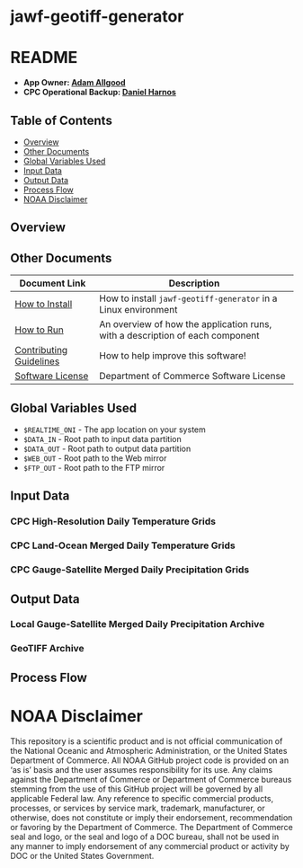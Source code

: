 # jawf-geotiff-generator

README
===============

- **App Owner: [Adam Allgood](mailto:adam.allgood@noaa.gov)**
- **CPC Operational Backup: [Daniel Harnos](mailto:daniel.harnos@noaa.gov)**

Table of Contents
-----------------

- [Overview](#overview)
- [Other Documents](#other-documents)
- [Global Variables Used](#global-variables-used)
- [Input Data](#input-data)
- [Output Data](#output-data)
- [Process Flow](#process-flow)
- [NOAA Disclaimer](#noaa-disclaimer)

Overview
---------------

Other Documents
---------------

| Document Link   | Description     |
| --------------- | --------------- |
| [How to Install](docs/HOW-TO-INSTALL.md)        | How to install `jawf-geotiff-generator` in a Linux environment |
| [How to Run](docs/HOW-TO-RUN.md)                | An overview of how the application runs, with a description of each component |
| [Contributing Guidelines](docs/CONTRIBUTING.md) | How to help improve this software! |
| [Software License](LICENSE)                     | Department of Commerce Software License |

Global Variables Used
---------------

- `$REALTIME_ONI` - The app location on your system
- `$DATA_IN` - Root path to input data partition
- `$DATA_OUT` - Root path to output data partition
- `$WEB_OUT` - Root path to the Web mirror
- `$FTP_OUT` - Root path to the FTP mirror

Input Data
---------------

### CPC High-Resolution Daily Temperature Grids

### CPC Land-Ocean Merged Daily Temperature Grids

### CPC Gauge-Satellite Merged Daily Precipitation Grids

Output Data
---------------

### Local Gauge-Satellite Merged Daily Precipitation Archive

### GeoTIFF Archive

Process Flow
---------------

NOAA Disclaimer
===============

This repository is a scientific product and is not official communication of the National Oceanic and Atmospheric Administration, or the United States Department of Commerce. All NOAA GitHub project code is provided on an ‘as is’ basis and the user assumes responsibility for its use. Any claims against the Department of Commerce or Department of Commerce bureaus stemming from the use of this GitHub project will be governed by all applicable Federal law. Any reference to specific commercial products, processes, or services by service mark, trademark, manufacturer, or otherwise, does not constitute or imply their endorsement, recommendation or favoring by the Department of Commerce. The Department of Commerce seal and logo, or the seal and logo of a DOC bureau, shall not be used in any manner to imply endorsement of any commercial product or activity by DOC or the United States Government.
